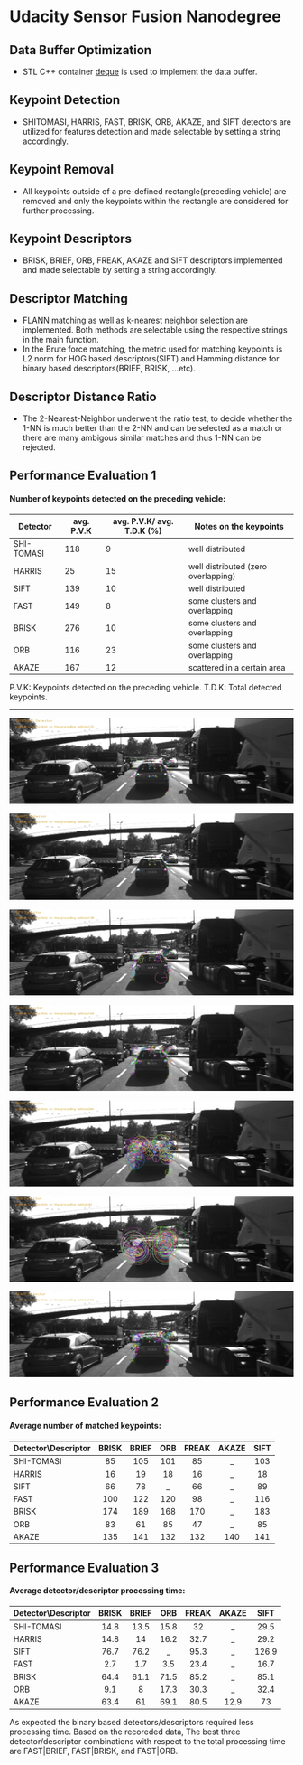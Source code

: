 # Udacity Sensor Fusion Nanodegree

## Data Buffer Optimization
- STL C++ container [deque](https://en.wikipedia.org/wiki/Double-ended_queue) is used to implement the data buffer.
## Keypoint Detection
- SHITOMASI, HARRIS, FAST, BRISK, ORB, AKAZE, and SIFT detectors are utilized for features detection and made selectable by setting a string accordingly.
## Keypoint Removal
- All keypoints outside of a pre-defined rectangle(preceding vehicle) are removed and only the keypoints within the rectangle are considered for further processing.
## Keypoint Descriptors
* BRISK, BRIEF, ORB, FREAK, AKAZE and SIFT descriptors  implemented and made selectable by setting a string accordingly.
## Descriptor Matching
* FLANN matching as well as k-nearest neighbor selection are implemented. Both methods are selectable using the respective strings in the main function.
* In the Brute force matching, the metric used for matching keypoints is L2 norm for HOG based descriptors(SIFT) and Hamming distance for binary based descriptors(BRIEF, BRISK, ...etc).
## Descriptor Distance Ratio
* The 2-Nearest-Neighbor underwent the ratio test, to decide whether the 1-NN is much better than the 2-NN and can be selected as a match or there are many ambigous similar matches and thus 1-NN can be rejected.


## Performance Evaluation 1


#### Number of keypoints detected on the preceding vehicle:
| Detector   | avg. P.V.K | avg. P.V.K/ avg. T.D.K (%) |Notes on the keypoints |
|------------|------------|----------------------------|---------|
| SHI-TOMASI | 118        | 9                          |  well distributed  |
| HARRIS     | 25         | 15                         |  well distributed (zero overlapping) |
| SIFT       | 139        | 10                         |   well distributed  |
| FAST       | 149        | 8                          |  some clusters and overlapping  | 
| BRISK      | 276        | 10                         |   some clusters and overlapping |
| ORB        | 116        | 23                         | some clusters and overlapping |
| AKAZE      | 167        | 12                         |  scattered in a certain area |

P.V.K: Keypoints detected on the preceding vehicle.
T.D.K: Total detected keypoints. 
___

![SHI-TOMASI](images/detectors/SHITOMASI/SHITOMASI_0.JPEG)

![HARRIS](images/detectors/HARRIS/HARRIS_0.JPEG)

![SIFT](images/detectors/SIFT/SIFT_0.JPEG)

![FAST](images/detectors/FAST/FAST_0.JPEG)

![BRISK](images/detectors/BRISK/BRISK_0.JPEG)

![ORB](images/detectors/ORB/ORB_0.JPEG)

![AKAZE](images/detectors/AKAZE/AKAZE_0.JPEG)


## Performance Evaluation 2

#### Average number of matched keypoints:
| Detector\Descriptor | BRISK | BRIEF | ORB | FREAK | AKAZE | SIFT |
|---------------------|:-----:|:-----:|:---:|:-----:|:-----:|:----:|
| SHI-TOMASI           |   85  |  105  | 101 |   85  |   _   |  103 |
| HARRIS              |   16  |   19  |  18 |   16  |   _   |  18  |
| SIFT                |   66  |   78  |  _  |   66  |   _   |  89  |
| FAST                |  100  |  122  | 120 |   98  |   _   |  116 |
| BRISK               |  174  |  189  | 168 |  170  |   _   |  183 |
| ORB                 |   83  |   61  |  85 |   47  |   _   |  85  |
| AKAZE               |  135  |  141  | 132 |  132  |  140  |  141 |

## Performance Evaluation 3
#### Average detector/descriptor processing time:
| Detector\Descriptor | BRISK | BRIEF |  ORB | FREAK | AKAZE |  SIFT |
|---------------------|:-----:|:-----:|:----:|:-----:|:-----:|:-----:|
| SHI-TOMASI          |  14.8 |  13.5 | 15.8 |   32  |   _   |  29.5 |
| HARRIS              |  14.8 |   14  | 16.2 |  32.7 |   _   |  29.2 |
| SIFT                |  76.7 |  76.2 |   _  |  95.3 |   _   | 126.9 |
| FAST                |  2.7  |  1.7  |  3.5 |  23.4 |   _   |  16.7 |
| BRISK               |  64.4 |  61.1 | 71.5 |  85.2 |   _   |  85.1 |
| ORB                 |  9.1  |   8   | 17.3 |  30.3 |   _   |  32.4 |
| AKAZE               |  63.4 |   61  | 69.1 |  80.5 |  12.9 |   73  |

As expected the binary based detectors/descriptors required less processing time. Based on the recoreded data, The best three detector/descriptor combinations with respect to the total processing time are FAST|BRIEF, FAST|BRISK, and FAST|ORB. 
